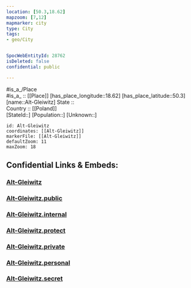 ```yaml
---
location: [50.3,18.62] 
mapzoom: [7,12] 
mapmarker: city 
type: City
tags:
- geo/City


SpocWebEntityId: 28762
isDeleted: false
confidential: public

---
```

#is_a_/Place  
#is_a_ :: [[Place]] 
[has_place_longitude::18.62] 
[has_place_latitude::50.3] 
[name::Alt-Gleiwitz] 
State ::  
Country :: [[Poland]]  
[StateId::] 
[Population::] 
[Unknown::] 


```leaflet
id: Alt-Gleiwitz
coordinates: [[Alt-Gleiwitz]] 
markerFile: [[Alt-Gleiwitz]] 
defaultZoom: 11 
maxZoom: 18
```


## Confidential Links & Embeds: 

### [Alt-Gleiwitz](/_Standards/Earth/Continent/Europe/Europe~East/Poland/Provinces~Poland/Silesian/City/Alt-Gleiwitz.md) 

### [Alt-Gleiwitz.public](/_public/Earth/Continent/Europe/Europe~East/Poland/Provinces~Poland/Silesian/City/Alt-Gleiwitz.public.md) 

### [Alt-Gleiwitz.internal](/_internal/Earth/Continent/Europe/Europe~East/Poland/Provinces~Poland/Silesian/City/Alt-Gleiwitz.internal.md) 

### [Alt-Gleiwitz.protect](/_protect/Earth/Continent/Europe/Europe~East/Poland/Provinces~Poland/Silesian/City/Alt-Gleiwitz.protect.md) 

### [Alt-Gleiwitz.private](/_private/Earth/Continent/Europe/Europe~East/Poland/Provinces~Poland/Silesian/City/Alt-Gleiwitz.private.md) 

### [Alt-Gleiwitz.personal](/_personal/Earth/Continent/Europe/Europe~East/Poland/Provinces~Poland/Silesian/City/Alt-Gleiwitz.personal.md) 

### [Alt-Gleiwitz.secret](/_secret/Earth/Continent/Europe/Europe~East/Poland/Provinces~Poland/Silesian/City/Alt-Gleiwitz.secret.md)

